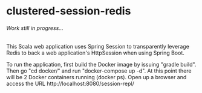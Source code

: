 # clustered-session-redis

###### Work still in progress...

This Scala web application uses Spring Session to transparently leverage Redis to back a web application's HttpSession when using Spring Boot.

To run the application, first build the Docker image by issuing "gradle build". Then go "cd docker/" and run "docker-compose up -d". At this point there will be 2 Docker containers running (docker ps). Open up a browser and access the URL http://localhost:8080/session-repl/
